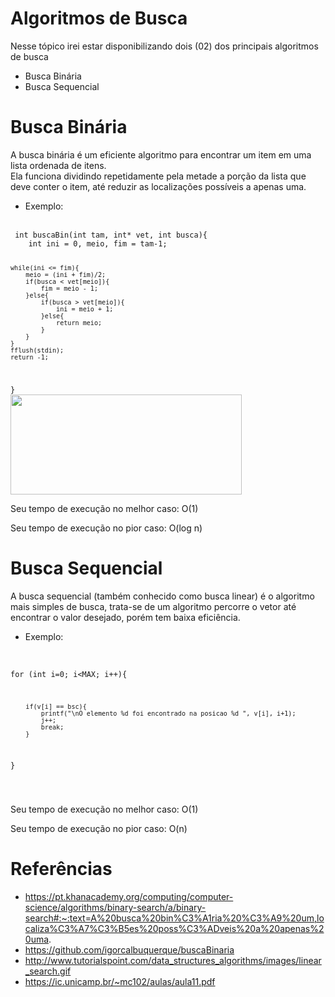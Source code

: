 # Algoritmos de Busca

Nesse tópico irei estar disponibilizando dois (02) dos principais algoritmos de busca

 * Busca Binária
 * Busca Sequencial

# Busca Binária
A busca binária é um eficiente algoritmo para encontrar um item em uma lista ordenada de itens. 
<br> Ela funciona dividindo repetidamente pela metade a porção da lista que deve conter o item, até reduzir as localizações possíveis a apenas uma.

* Exemplo:

<br>
<code> int buscaBin(int tam, int* vet, int busca){
	int ini = 0, meio, fim = tam-1;
	
	while(ini <= fim){
		meio = (ini + fim)/2;
		if(busca < vet[meio]){
			fim = meio - 1;
		}else{
			if(busca > vet[meio]){
				ini = meio + 1;
			}else{
				return meio;
			}
		}
	}
	fflush(stdin);
	return -1;
	
} </code>
<br>
<img src="https://camo.githubusercontent.com/7d378acc46223bcd31ae0c20598716ab92d68191543f8c5a52c8d9f4db9d249b/68747470733a2f2f6473303535757a6574616f62622e636c6f756466726f6e742e6e65742f696d6167655f6f7074696d697a65722f373137343033623133363833373663623666393135653662346265656233613761643534313035652e676966" alt="" height="160" width="370">

Seu tempo de execução no melhor caso: O(1)

Seu tempo de execução no pior caso: O(log n)

# Busca Sequencial

A busca sequencial (também conhecido como busca linear) é o algoritmo mais simples de busca, trata-se de um algoritmo percorre o vetor até encontrar o valor desejado, porém tem baixa eficiência. 

* Exemplo:
<br>

<code>for (int i=0; i<MAX; i++){
                           
		if(v[i] == bsc){
			printf("\nO elemento %d foi encontrado na posicao %d ", v[i], i+1);
			j++;
			break;
		}
  }   
                           
 </code>

<br>
<img src="http://www.tutorialspoint.com/data_structures_algorithms/images/linear_search.gif" alt="">

Seu tempo de execução no melhor caso: O(1)

Seu tempo de execução no pior caso: O(n)

# Referências

* https://pt.khanacademy.org/computing/computer-science/algorithms/binary-search/a/binary-search#:~:text=A%20busca%20bin%C3%A1ria%20%C3%A9%20um,localiza%C3%A7%C3%B5es%20poss%C3%ADveis%20a%20apenas%20uma.
* https://github.com/igorcalbuquerque/buscaBinaria
* http://www.tutorialspoint.com/data_structures_algorithms/images/linear_search.gif
* https://ic.unicamp.br/~mc102/aulas/aula11.pdf
